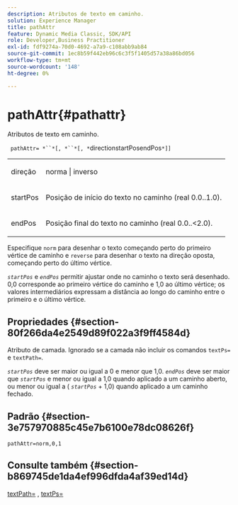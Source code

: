 ```yaml
---
description: Atributos de texto em caminho.
solution: Experience Manager
title: pathAttr
feature: Dynamic Media Classic, SDK/API
role: Developer,Business Practitioner
exl-id: fdf9274a-70d0-4692-a7a9-c108abb9ab84
source-git-commit: 1ec8b59f442eb96c6c3f5f1405d57a38a86bd056
workflow-type: tm+mt
source-wordcount: '148'
ht-degree: 0%

---
```


# pathAttr{#pathattr}

Atributos de texto em caminho.

` pathAttr= *``*[, *``*[, *`directionstartPosendPos`*]]`

<table id="simpletable_EC76095316AF4F07B1DDCC0D72B814CF"> 
 <tr class="strow"> 
  <td class="stentry"> <p> <span class="varname"> direção  </span> </p> </td> 
  <td class="stentry"> <p> <span class="codeph"> norma  </span> |  <span class="codeph"> inverso  </span> </p> </td> 
 </tr> 
 <tr class="strow"> 
  <td class="stentry"> <p> <span class="varname"> startPos  </span> </p> </td> 
  <td class="stentry"> <p>Posição de início do texto no caminho (real 0.0..1.0). </p> </td> 
 </tr> 
 <tr class="strow"> 
  <td class="stentry"> <p> <span class="varname"> endPos  </span> </p> </td> 
  <td class="stentry"> <p>Posição final do texto no caminho (real 0.0..&lt;2.0). </p> </td> 
 </tr> 
</table>

Especifique `norm` para desenhar o texto começando perto do primeiro vértice de caminho e `reverse` para desenhar o texto na direção oposta, começando perto do último vértice.

*`startPos`* e  *`endPos`* permitir ajustar onde no caminho o texto será desenhado. 0,0 corresponde ao primeiro vértice do caminho e 1,0 ao último vértice; os valores intermediários expressam a distância ao longo do caminho entre o primeiro e o último vértice.

## Propriedades {#section-80f266da4e2549d89f022a3f9ff4584d}

Atributo de camada. Ignorado se a camada não incluir os comandos `textPs=` e `textPath=`.

*`startPos`* deve ser maior ou igual a 0 e menor que 1,0.  *`endPos`* deve ser maior que  *`startPos`* e menor ou igual a 1,0 quando aplicado a um caminho aberto, ou menor ou igual a (  *`startPos`* + 1,0) quando aplicado a um caminho fechado.

## Padrão {#section-3e757970885c45e7b6100e78dc08626f}

`pathAttr=norm,0,1`

## Consulte também {#section-b869745de1da4ef996dfda4af39ed14d}

[textPath=](../../../../../is-api/http-ref/image-serving-api-ref/c-http-protocol-reference/c-command-reference/r-textpath.md#reference-b09cc0902dff4725bdb54d5da4076ccd) ,  [textPs=](../../../../../is-api/http-ref/image-serving-api-ref/c-http-protocol-reference/c-command-reference/r-textps.md#reference-4209a2a6169f44278da2647cfb0cd767)
